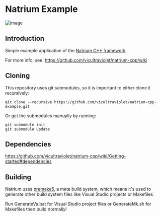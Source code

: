 # Natrium Example
![image](https://github.com/user-attachments/assets/b0612146-77cb-4c91-ae71-a9ad62a359d1)

## Introduction
Simple example application of the [Natrium C++ framework](https://github.com/vicultraviolet/natrium-cpp/)

For more info, see: https://github.com/vicultraviolet/natrium-cpp/wiki

## Cloning
This repository uses git submodules, so it is important to either clone it recursively:

```
git clone --recursive https://github.com/vicultraviolet/natrium-cpp-example.git
```

Or get the submodules manually by running:

```
git submodule init
git submodule update
```

## Dependencies
https://github.com/vicultraviolet/natrium-cpp/wiki/Getting-started#dependencies

## Building
Natrium uses [premake5](https://premake.github.io/), a meta build system, which means it's used to generate other build system files like Visual Studio projects or Makefiles

Run GenerateVs.bat for Visual Studio project files or GenerateMk.sh for Makefiles then build normally!
